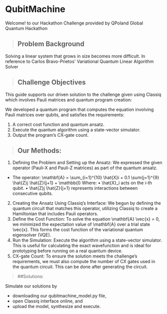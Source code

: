 # QubitMachine
Welcome! to our Hackathon Challenge provided by QPoland Global Quantum Hackathon

> ## Problem Background

Solving a linear system that grows in size becomes more difficult. In reference to Carlos Bravo-Prietos' Variational Quantum Linear Algorithm Solver


> ## Challenge Objectives

This guide supports our driven solution to the challenge given using Classiq which involves Pauli matrices and quantum program creation:

We developed a quantum program that computes the equation involving Pauli matrices over qubits, and satisfies the requirements: 
1. A correct cost function and quantum ansatz.
2. Execute the quantum algorithm using a state-vector simulator.
3. Output the program’s CX-gate count.

> ## Our Methods:
 
1. Defining the Problem and Setting up the Ansatz: We expressed the given operator (Pauli-X and Pauli-Z matrices) as part of the quantum ansatz.

- The operator: 
\mathbf{A} = \sum_{i=1}^{10} \hat{X}i + 0.1 \sum{j=1}^{9} \hat{Z}j \hat{Z}{j+1} + \mathbb{I} Where: • \hat{X}_i acts on the i-th qubit. • \hat{Z}j \hat{Z}{j+1} represents interactions between consecutive qubits. 

2. Creating the Ansatz Using Classiq’s Interface: We begun by defining the quantum circuit that matches this operator, utilizing Classiq to create a Hamiltonian that includes Pauli operators. 
3. Define the Cost Function:
To solve the equation \mathbf{A} \vec{x} = 0, we minimized the expectation value of \mathbf{A} over a trial state \vec{x}. This forms the cost function of the variational quantum eigensolver (VQE).
4. Run the Simulation:
Execute the algorithm using a state-vector simulator. This is useful for calculating the exact wavefunction and is ideal for prototyping before running on a real quantum device.
5. CX-gate Count: To ensure the solution meets the challenge’s requirements, we must also compute the number of CX gates used in the quantum circuit. This can be done after generating the circuit.

> ##Solutions: 

Simulate our solutions by 
- downloading  our qubitmachine_model.py file, 
- open Classiq interface online, and 
- upload the model, synthesize and execute. 


